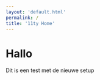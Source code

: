 ```yaml
---
layout: 'default.html'
permalink: /
title: '11ty Home'
---
```


# Hallo

Dit is een test met de nieuwe setup